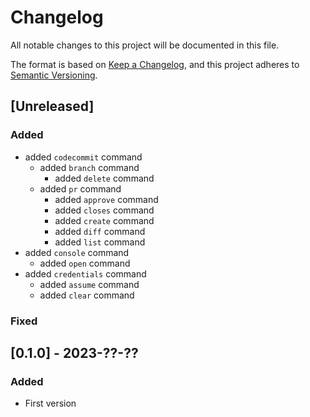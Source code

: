 # Changelog

All notable changes to this project will be documented in this file.

The format is based on [Keep a Changelog](https://keepachangelog.com/en/1.0.0/),
and this project adheres to [Semantic Versioning](https://semver.org/spec/v2.0.0.html).

## [Unreleased]

### Added

- added `codecommit` command
  - added `branch` command
    - added `delete` command
  - added `pr` command
    - added `approve` command
    - added `closes` command
    - added `create` command
    - added `diff` command
    - added `list` command
- added `console` command
  - added `open` command
- added `credentials` command
  - added `assume` command
  - added `clear` command

### Fixed

## [0.1.0] - 2023-??-??

### Added

- First version
